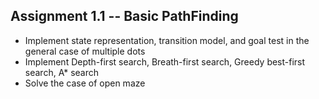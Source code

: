 ## Assignment 1.1 -- Basic PathFinding
* Implement state representation, transition model, and goal test in the general case of multiple dots
* Implement Depth-first search, Breath-first search, Greedy best-first search, A* search
* Solve the case of open maze
